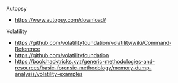 Autopsy
- https://www.autopsy.com/download/

Volatility
- https://github.com/volatilityfoundation/volatility/wiki/Command-Reference
- https://github.com/volatilityfoundation
- https://book.hacktricks.xyz/generic-methodologies-and-resources/basic-forensic-methodology/memory-dump-analysis/volatility-examples
